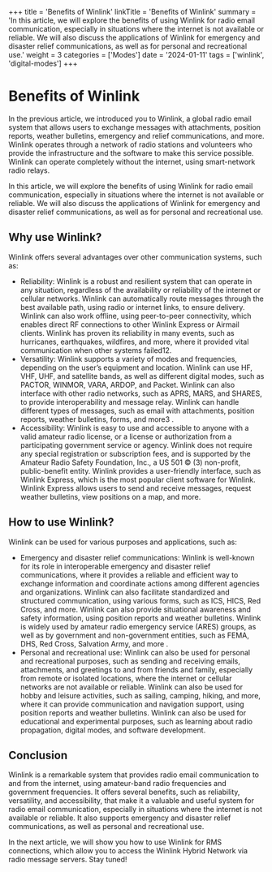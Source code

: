 +++
title = 'Benefits of Winlink'
linkTitle = 'Benefits of Winlink'
summary = 'In this article, we will explore the benefits of using Winlink for radio email communication, especially in situations where the internet is not available or reliable. We will also discuss the applications of Winlink for emergency and disaster relief communications, as well as for personal and recreational use.'
weight = 3
categories = ['Modes']
date = '2024-01-11'
tags = ['winlink', 'digital-modes']
+++

# Benefits of Winlink
In the previous article, we introduced you to Winlink, a global radio email system that allows users to exchange messages with attachments, position reports, weather bulletins, emergency and relief communications, and more. Winlink operates through a network of radio stations and volunteers who provide the infrastructure and the software to make this service possible. Winlink can operate completely without the internet, using smart-network radio relays.

In this article, we will explore the benefits of using Winlink for radio email communication, especially in situations where the internet is not available or reliable. We will also discuss the applications of Winlink for emergency and disaster relief communications, as well as for personal and recreational use.

## Why use Winlink?
Winlink offers several advantages over other communication systems, such as:

- Reliability: Winlink is a robust and resilient system that can operate in any situation, regardless of the availability or reliability of the internet or cellular networks. Winlink can automatically route messages through the best available path, using radio or internet links, to ensure delivery. Winlink can also work offline, using peer-to-peer connectivity, which enables direct RF connections to other Winlink Express or Airmail clients. Winlink has proven its reliability in many events, such as hurricanes, earthquakes, wildfires, and more, where it provided vital communication when other systems failed12.
- Versatility: Winlink supports a variety of modes and frequencies, depending on the user’s equipment and location. Winlink can use HF, VHF, UHF, and satellite bands, as well as different digital modes, such as PACTOR, WINMOR, VARA, ARDOP, and Packet. Winlink can also interface with other radio networks, such as APRS, MARS, and SHARES, to provide interoperability and message relay. Winlink can handle different types of messages, such as email with attachments, position reports, weather bulletins, forms, and more3 .
- Accessibility: Winlink is easy to use and accessible to anyone with a valid amateur radio license, or a license or authorization from a participating government service or agency. Winlink does not require any special registration or subscription fees, and is supported by the Amateur Radio Safety Foundation, Inc., a US 501 © (3) non-profit, public-benefit entity. Winlink provides a user-friendly interface, such as Winlink Express, which is the most popular client software for Winlink. Winlink Express allows users to send and receive messages, request weather bulletins, view positions on a map, and more.

## How to use Winlink?
Winlink can be used for various purposes and applications, such as:

- Emergency and disaster relief communications: Winlink is well-known for its role in interoperable emergency and disaster relief communications, where it provides a reliable and efficient way to exchange information and coordinate actions among different agencies and organizations. Winlink can also facilitate standardized and structured communication, using various forms, such as ICS, HICS, Red Cross, and more. Winlink can also provide situational awareness and safety information, using position reports and weather bulletins. Winlink is widely used by amateur radio emergency service (ARES) groups, as well as by government and non-government entities, such as FEMA, DHS, Red Cross, Salvation Army, and more .
- Personal and recreational use: Winlink can also be used for personal and recreational purposes, such as sending and receiving emails, attachments, and greetings to and from friends and family, especially from remote or isolated locations, where the internet or cellular networks are not available or reliable. Winlink can also be used for hobby and leisure activities, such as sailing, camping, hiking, and more, where it can provide communication and navigation support, using position reports and weather bulletins. Winlink can also be used for educational and experimental purposes, such as learning about radio propagation, digital modes, and software development.

## Conclusion
Winlink is a remarkable system that provides radio email communication to and from the internet, using amateur-band radio frequencies and government frequencies. It offers several benefits, such as reliability, versatility, and accessibility, that make it a valuable and useful system for radio email communication, especially in situations where the internet is not available or reliable. It also supports emergency and disaster relief communications, as well as personal and recreational use.

In the next article, we will show you how to use Winlink for RMS connections, which allow you to access the Winlink Hybrid Network via radio message servers. Stay tuned!